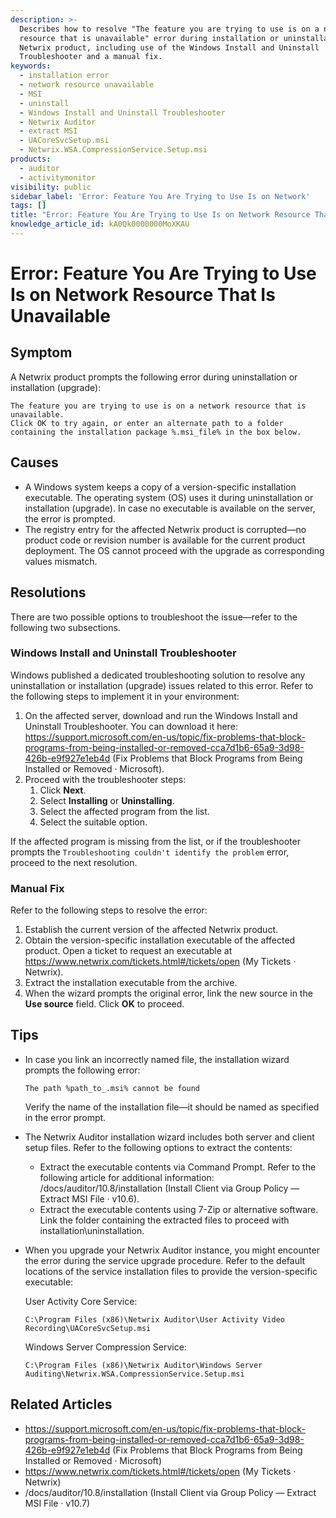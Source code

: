 ```yaml
---
description: >-
  Describes how to resolve "The feature you are trying to use is on a network
  resource that is unavailable" error during installation or uninstallation of a
  Netwrix product, including use of the Windows Install and Uninstall
  Troubleshooter and a manual fix.
keywords:
  - installation error
  - network resource unavailable
  - MSI
  - uninstall
  - Windows Install and Uninstall Troubleshooter
  - Netwrix Auditor
  - extract MSI
  - UACoreSvcSetup.msi
  - Netwrix.WSA.CompressionService.Setup.msi
products:
  - auditor
  - activitymonitor
visibility: public
sidebar_label: 'Error: Feature You Are Trying to Use Is on Network'
tags: []
title: "Error: Feature You Are Trying to Use Is on Network Resource That Is Unavailable"
knowledge_article_id: kA0Qk0000000MoXKAU
---
```


# Error: Feature You Are Trying to Use Is on Network Resource That Is Unavailable

## Symptom

A Netwrix product prompts the following error during uninstallation or installation (upgrade):

```text
The feature you are trying to use is on a network resource that is unavailable.
Click OK to try again, or enter an alternate path to a folder containing the installation package %.msi_file% in the box below.
```

## Causes

- A Windows system keeps a copy of a version-specific installation executable. The operating system (OS) uses it during uninstallation or installation (upgrade). In case no executable is available on the server, the error is prompted.
- The registry entry for the affected Netwrix product is corrupted—no product code or revision number is available for the current product deployment. The OS cannot proceed with the upgrade as corresponding values mismatch.

## Resolutions

There are two possible options to troubleshoot the issue—refer to the following two subsections.

### Windows Install and Uninstall Troubleshooter

Windows published a dedicated troubleshooting solution to resolve any uninstallation or installation (upgrade) issues related to this error. Refer to the following steps to implement it in your environment:

1. On the affected server, download and run the Windows Install and Uninstall Troubleshooter. You can download it here: https://support.microsoft.com/en-us/topic/fix-problems-that-block-programs-from-being-installed-or-removed-cca7d1b6-65a9-3d98-426b-e9f927e1eb4d (Fix Problems that Block Programs from Being Installed or Removed · Microsoft).
2. Proceed with the troubleshooter steps:
   1. Click **Next**.
   2. Select **Installing** or **Uninstalling**.
   3. Select the affected program from the list.
   4. Select the suitable option.

If the affected program is missing from the list, or if the troubleshooter prompts the `Troubleshooting couldn't identify the problem` error, proceed to the next resolution.

### Manual Fix

Refer to the following steps to resolve the error:

1. Establish the current version of the affected Netwrix product.
2. Obtain the version-specific installation executable of the affected product. Open a ticket to request an executable at https://www.netwrix.com/tickets.html#/tickets/open (My Tickets · Netwrix).
3. Extract the installation executable from the archive.
4. When the wizard prompts the original error, link the new source in the **Use source** field. Click **OK** to proceed.

## Tips

- In case you link an incorrectly named file, the installation wizard prompts the following error:

  ```text
  The path %path_to_.msi% cannot be found
  ```

  Verify the name of the installation file—it should be named as specified in the error prompt.

- The Netwrix Auditor installation wizard includes both server and client setup files. Refer to the following options to extract the contents:
  - Extract the executable contents via Command Prompt. Refer to the following article for additional information: /docs/auditor/10.8/installation (Install Client via Group Policy — Extract MSI File · v10.6).
  - Extract the executable contents using 7-Zip or alternative software. Link the folder containing the extracted files to proceed with installation\uninstallation.

- When you upgrade your Netwrix Auditor instance, you might encounter the error during the service upgrade procedure. Refer to the default locations of the service installation files to provide the version-specific executable:

  User Activity Core Service:

  ```text
  C:\Program Files (x86)\Netwrix Auditor\User Activity Video Recording\UACoreSvcSetup.msi
  ```

  Windows Server Compression Service:

  ```text
  C:\Program Files (x86)\Netwrix Auditor\Windows Server Auditing\Netwrix.WSA.CompressionService.Setup.msi
  ```

## Related Articles

- https://support.microsoft.com/en-us/topic/fix-problems-that-block-programs-from-being-installed-or-removed-cca7d1b6-65a9-3d98-426b-e9f927e1eb4d (Fix Problems that Block Programs from Being Installed or Removed · Microsoft)
- https://www.netwrix.com/tickets.html#/tickets/open (My Tickets · Netwrix)
- /docs/auditor/10.8/installation (Install Client via Group Policy — Extract MSI File · v10.7)
